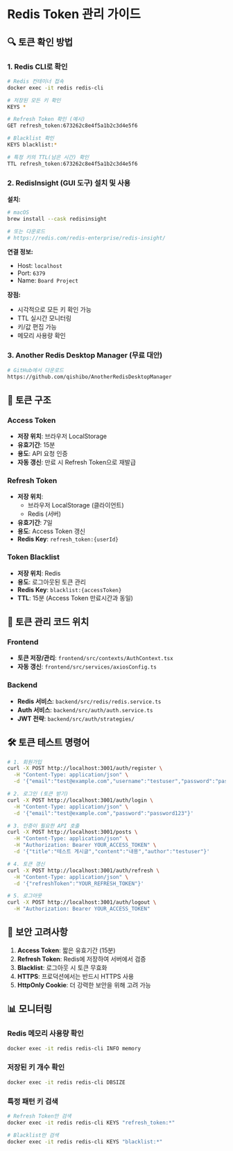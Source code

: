 # Redis Token 관리 가이드

## 🔍 토큰 확인 방법

### 1. Redis CLI로 확인
```bash
# Redis 컨테이너 접속
docker exec -it redis redis-cli

# 저장된 모든 키 확인
KEYS *

# Refresh Token 확인 (예시)
GET refresh_token:673262c8e4f5a1b2c3d4e5f6

# Blacklist 확인
KEYS blacklist:*

# 특정 키의 TTL(남은 시간) 확인
TTL refresh_token:673262c8e4f5a1b2c3d4e5f6
```

### 2. RedisInsight (GUI 도구) 설치 및 사용

**설치:**
```bash
# macOS
brew install --cask redisinsight

# 또는 다운로드
# https://redis.com/redis-enterprise/redis-insight/
```

**연결 정보:**
- Host: `localhost`
- Port: `6379`
- Name: `Board Project`

**장점:**
- 시각적으로 모든 키 확인 가능
- TTL 실시간 모니터링
- 키/값 편집 가능
- 메모리 사용량 확인

### 3. Another Redis Desktop Manager (무료 대안)
```bash
# GitHub에서 다운로드
https://github.com/qishibo/AnotherRedisDesktopManager
```

## 📝 토큰 구조

### Access Token
- **저장 위치**: 브라우저 LocalStorage
- **유효기간**: 15분
- **용도**: API 요청 인증
- **자동 갱신**: 만료 시 Refresh Token으로 재발급

### Refresh Token
- **저장 위치**:
  - 브라우저 LocalStorage (클라이언트)
  - Redis (서버)
- **유효기간**: 7일
- **용도**: Access Token 갱신
- **Redis Key**: `refresh_token:{userId}`

### Token Blacklist
- **저장 위치**: Redis
- **용도**: 로그아웃된 토큰 관리
- **Redis Key**: `blacklist:{accessToken}`
- **TTL**: 15분 (Access Token 만료시간과 동일)

## 🔧 토큰 관리 코드 위치

### Frontend
- **토큰 저장/관리**: `frontend/src/contexts/AuthContext.tsx`
- **자동 갱신**: `frontend/src/services/axiosConfig.ts`

### Backend
- **Redis 서비스**: `backend/src/redis/redis.service.ts`
- **Auth 서비스**: `backend/src/auth/auth.service.ts`
- **JWT 전략**: `backend/src/auth/strategies/`

## 🛠️ 토큰 테스트 명령어

```bash
# 1. 회원가입
curl -X POST http://localhost:3001/auth/register \
  -H "Content-Type: application/json" \
  -d '{"email":"test@example.com","username":"testuser","password":"password123"}'

# 2. 로그인 (토큰 받기)
curl -X POST http://localhost:3001/auth/login \
  -H "Content-Type: application/json" \
  -d '{"email":"test@example.com","password":"password123"}'

# 3. 인증이 필요한 API 호출
curl -X POST http://localhost:3001/posts \
  -H "Content-Type: application/json" \
  -H "Authorization: Bearer YOUR_ACCESS_TOKEN" \
  -d '{"title":"테스트 게시글","content":"내용","author":"testuser"}'

# 4. 토큰 갱신
curl -X POST http://localhost:3001/auth/refresh \
  -H "Content-Type: application/json" \
  -d '{"refreshToken":"YOUR_REFRESH_TOKEN"}'

# 5. 로그아웃
curl -X POST http://localhost:3001/auth/logout \
  -H "Authorization: Bearer YOUR_ACCESS_TOKEN"
```

## 🔐 보안 고려사항

1. **Access Token**: 짧은 유효기간 (15분)
2. **Refresh Token**: Redis에 저장하여 서버에서 검증
3. **Blacklist**: 로그아웃 시 토큰 무효화
4. **HTTPS**: 프로덕션에서는 반드시 HTTPS 사용
5. **HttpOnly Cookie**: 더 강력한 보안을 위해 고려 가능

## 📊 모니터링

### Redis 메모리 사용량 확인
```bash
docker exec -it redis redis-cli INFO memory
```

### 저장된 키 개수 확인
```bash
docker exec -it redis redis-cli DBSIZE
```

### 특정 패턴 키 검색
```bash
# Refresh Token만 검색
docker exec -it redis redis-cli KEYS "refresh_token:*"

# Blacklist만 검색
docker exec -it redis redis-cli KEYS "blacklist:*"
```
